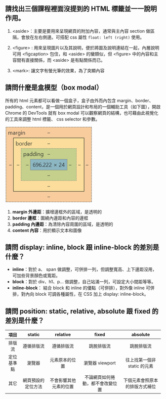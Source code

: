 ## 請找出三個課程裡面沒提到的 HTML 標籤並一一說明作用。
1. &lt;aside&gt;：主要是要用來呈現網頁的附加內容，通常與主內容 section 做區隔，會放在左右側邊。可搭配 css 屬性 `float: left (right)` 使用。
2. &lt;figure&gt; : 用來呈現圖片以及其說明，便於將圖及說明連結在一起，內層說明可用 &lt;figcaption&gt; 包住，和 &lt;aside&gt; 的蠻類似，但 &lt;figure&gt; 中的內容和主容間有直接關係，而 &lt;aside&gt; 是有點關係而已。

3. &lt;mark&gt;: 讓文字有螢光筆的效果，為了突顯內容

## 請問什麼是盒模型（box modal）

所有的 html 元素都可以看做一個盒子，盒子由外而內包含 margin、border、padding、content，是一個用於網頁設計和布局的一個輔助工具（如下圖），開啟 Chrome 的 DevTools 就有 box modal 可以觀察網頁的結構，也可藉由此視覺化的工具來調整 html 標籤、 css selector 和參數。

![圖片介紹](./box_modal.PNG)

1. **margin 外邊距**：擴增邊框外的區域，是透明的
2. **border 邊框**：圍繞內邊距和內容的邊框
3. **padding 內邊距**：為清除內容周圍的區域，是透明的
4. **content 內容**：用於顯示文本和圖像



## 請問 display: inline, block 跟 inline-block 的差別是什麼？
- **inline**：對於 a、 span 做調整，可併排一列，但調整寬高、上下邊距沒用，可加些背景顏色或寬距。
- **block**：對於 div、h1、p… 做調整，自己站滿一列，可設定大小間距等等。
- **inline-block**： 結合 block 和 inline 的優點（可併排），對外像 inline 可併排，對內向 block 可調各種屬性，在 CSS 加上 display: inline-block。

## 請問 position: static, relative, absolute 跟 fixed 的差別是什麼？


|    項目     | static | relative | fixed | absolute |  
| :------: | :----: | :------: | :---: | :------: |
| 排版流 | 遵循排版流 | 遵循排版流 | 跳脫排版流 | 跳脫排版流 |
| 定位基準點 | 瀏覽器 | 元素原本的位置 | 瀏覽器 viewport  | 往上找第一個非 static 的元素 |
| 其它 | 網頁預設的定位方法 | 不會影響其他元素的位置 | 不論網頁如何捲動，都不會改變位置 | 下個元素會照原本的排版方式補位 |